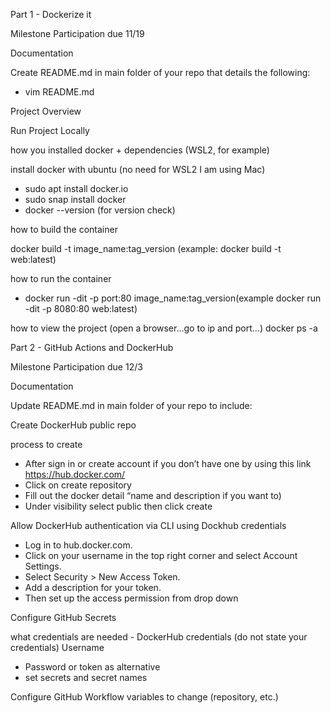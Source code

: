 Part 1 - Dockerize it

Milestone Participation due 11/19

Documentation

Create README.md in main folder of your repo that details the following:
-	vim README.md

Project Overview

Run Project Locally

how you installed docker + dependencies (WSL2, for example)

install docker with ubuntu (no need for WSL2 I am using Mac)
-	sudo apt  install docker.io
-	sudo snap install docker
-	docker --version (for version check)

how to build the container

docker build -t image_name:tag_version (example: docker build -t web:latest)

how to run the container

-	docker run -dit -p port:80 image_name:tag_version(example docker run -dit -p 8080:80 web:latest)

how to view the project (open a browser...go to ip and port...)
docker ps -a


Part 2 - GitHub Actions and DockerHub

Milestone Participation due 12/3

Documentation

Update README.md in main folder of your repo to include:

Create DockerHub public repo

  process to create

- After sign in or  create account if you don’t have one by using this link https://hub.docker.com/ 
- Click on create repository 
- Fill out the docker detail “name and description if you want to) 
- Under visibility select public then click create

Allow DockerHub authentication via CLI using Dockhub credentials

- Log in to hub.docker.com.
- Click on your username in the top right corner and select Account Settings.
- Select Security > New Access Token.
- Add a description for your token. 
- Then set up the access permission from drop down 

Configure GitHub Secrets

what credentials are needed - DockerHub credentials (do not state your credentials)
Username

- Password or token as alternative
- set secrets and secret names


Configure GitHub Workflow
variables to change (repository, etc.)

